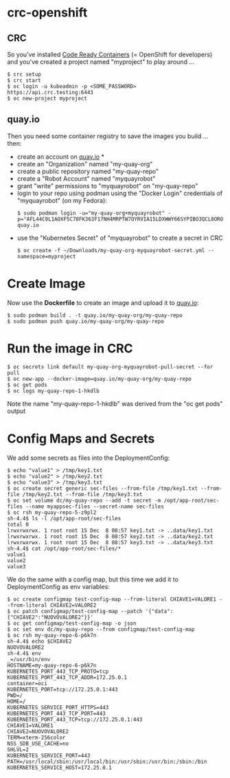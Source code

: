 # crc-openshift

## CRC

So you've installed [Code Ready Containers](https://developers.redhat.com/products/codeready-containers/overview) (= OpenShift for developers) and you've created a project named "myproject" to play around ...

```
$ crc setup
$ crc start 
$ oc login -u kubeadmin -p <SOME_PASSWORD> https://api.crc.testing:6443
$ oc new-project myproject
```

## quay.io

Then you need some container registry to save the images you build ... then:

* create an account on [quay.io](/quay.io) *
* create an "Organization" named "my-quay-org"
* create a public repository named "my-quay-repo"
* create a "Robot Account" named "myquayrobot"
* grant "write" permissions to "myquayrobot" on "my-quay-repo"
* login to your repo using podman using the "Docker Login" credentials of "myquayrobot" (on my Fedora):
    ```
    $ sudo podman login -u="my-quay-org+myquayrobot" -p="AFL44C0L1AOXF5C70FK363F17NH4MRPTW7OYRVIA15LDXWWY66SYPIBO3QCL8ORO" quay.io
    ```
* use the "Kubernetes Secret" of "myquayrobot" to create a secret in CRC
    ```
    $ oc create -f ~/Downloads/my-quay-org-myquayrobot-secret.yml --namespace=myproject
    ```

# Create Image

Now use the **Dockerfile** to create an image and upload it to [quay.io](https://quay.io/):

```
$ sudo podman build . -t quay.io/my-quay-org/my-quay-repo
$ sudo podman push quay.io/my-quay-org/my-quay-repo
```

# Run the image in CRC

```
$ oc secrets link default my-quay-org-myquayrobot-pull-secret --for pull
$ oc new-app --docker-image=quay.io/my-quay-org/my-quay-repo
$ oc get pods
$ oc logs my-quay-repo-1-hkdlb
```

Note the name "my-quay-repo-1-hkdlb" was derived from the "oc get pods" output

# Config Maps and Secrets

We add some secrets as files into the DeploymentConfig:

```
$ echo "value1" > /tmp/key1.txt
$ echo "value2" > /tmp/key2.txt
$ echo "value3" > /tmp/key3.txt
$ oc create secret generic sec-files --from-file /tmp/key1.txt --from-file /tmp/key2.txt --from-file /tmp/key3.txt
$ oc set volume dc/my-quay-repo --add -t secret -m /opt/app-root/sec-files --name myappsec-files --secret-name sec-files
$ oc rsh my-quay-repo-5-z9pl2
sh-4.4$ ls -l /opt/app-root/sec-files
total 0
lrwxrwxrwx. 1 root root 15 Dec  8 08:57 key1.txt -> ..data/key1.txt
lrwxrwxrwx. 1 root root 15 Dec  8 08:57 key2.txt -> ..data/key2.txt
lrwxrwxrwx. 1 root root 15 Dec  8 08:57 key3.txt -> ..data/key3.txt
sh-4.4$ cat /opt/app-root/sec-files/*
value1
value2
value3
```

We do the same with a config map, but this time we add it to DeploymentConfig as env variables:

```
$ oc create configmap test-config-map --from-literal CHIAVE1=VALORE1 --from-literal CHIAVE2=VALORE2
$ oc patch configmap/test-config-map --patch '{"data":{"CHIAVE2":"NUOVOVALORE2"}}'
$ oc get configmap/test-config-map -o json
$ oc set env dc/my-quay-repo --from configmap/test-config-map
$ oc rsh my-quay-repo-6-p6k7n
sh-4.4$ echo $CHIAVE2
NUOVOVALORE2
sh-4.4$ env
_=/usr/bin/env
HOSTNAME=my-quay-repo-6-p6k7n
KUBERNETES_PORT_443_TCP_PROTO=tcp
KUBERNETES_PORT_443_TCP_ADDR=172.25.0.1
container=oci
KUBERNETES_PORT=tcp://172.25.0.1:443
PWD=/
HOME=/
KUBERNETES_SERVICE_PORT_HTTPS=443
KUBERNETES_PORT_443_TCP_PORT=443
KUBERNETES_PORT_443_TCP=tcp://172.25.0.1:443
CHIAVE1=VALORE1
CHIAVE2=NUOVOVALORE2
TERM=xterm-256color
NSS_SDB_USE_CACHE=no
SHLVL=2
KUBERNETES_SERVICE_PORT=443
PATH=/usr/local/sbin:/usr/local/bin:/usr/sbin:/usr/bin:/sbin:/bin
KUBERNETES_SERVICE_HOST=172.25.0.1
```